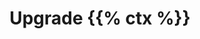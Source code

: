 ---
title: "Upgrade {{% ctx %}}"
linkTitle: "Upgrade {{% ctx %}}"
description: "Guides to upgrade {{% ctx %}}"
weight: 10
---